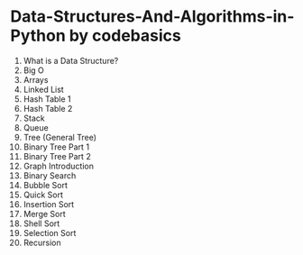 # Data-Structures-And-Algorithms-in-Python by codebasics

1. What is a Data Structure?
2. Big O
3. Arrays
4. Linked List
5. Hash Table 1
6. Hash Table 2
7. Stack
8. Queue
9. Tree (General Tree)
10. Binary Tree Part 1
11. Binary Tree Part 2
12. Graph Introduction
13. Binary Search
14. Bubble Sort
15. Quick Sort
16. Insertion Sort
17. Merge Sort
18. Shell Sort
19. Selection Sort
20. Recursion
